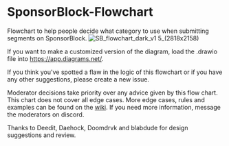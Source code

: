 # SponsorBlock-Flowchart
Flowchart to help people decide what category to use when submitting segments on SponsorBlock.
![SB_flowchart_dark_v1 5_(2818x2158)](https://user-images.githubusercontent.com/32819560/130003073-146dc6a7-a4b8-45b8-bce4-11aa36633fa0.png)

If you want to make a customized version of the diagram, load the .drawio file into https://app.diagrams.net/.

If you think you've spotted a flaw in the logic of this flowchart or if you have any other suggestions, please create a new issue.

Moderator decisions take priority over any advice given by this flow chart. This chart does not cover all edge cases. More edge cases, rules and examples can be found on the [wiki](https://wiki.sponsor.ajay.app/index.php/Main_Page). If you need more information, message the moderators on discord.

Thanks to Deedit, Daehock, Doomdrvk and blabdude for design suggestions and review.
